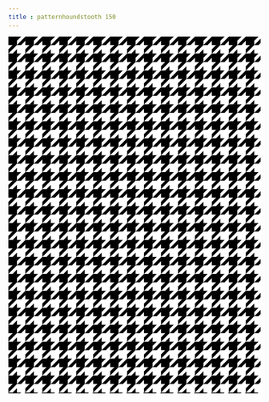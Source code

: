 ```yaml
---
title : patternhoundstooth 150
---
```

![patternhoundstooth_150.png](../img/patternhoundstooth_150.png)
